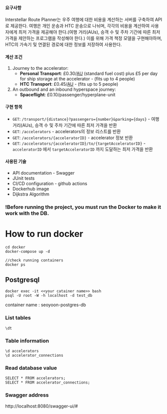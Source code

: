 #### 요구사항

Interstellar Route Planner는 우주 여행에 대한 비용을 계산하는 서버를 구축하여 API로 제공한다. 여행은 개인 운송과 HTC 운송으로 나뉘며, 각각의 비용을 계산하여 사용자에게 최저 가격을 제공해야 한다.(여행 거리(AUs), 승객 수 및 주차 기간에 따른 최저 가격을 제안하는 프로그램을 작성해야 한다.) 이를 위해 가격 책정 모델을 구현해야하며, HTC의 가속기 및 연결된 경로에 대한 정보를 저장하여 사용한다.



#### 계산 조건

1. Journey to the accelerator:
   - **Personal Transport**: £0.30/[AU](https://en.wikipedia.org/wiki/Astronomical_unit) (standard fuel cost) plus £5 per day for ship storage at the accelerator - (fits up to 4 people)
   - **HTC Transport**: £0.45/[AU](https://en.wikipedia.org/wiki/Astronomical_unit) - (fits up to 5 people)
2. An outbound and an inbound hyperspace journey:
   - **Spaceflight**: £0.10/passenger/hyperplane-unit



#### 구현 항목

- `GET`: `/transport/{distance}?passengers={number}&parking={days}` - 여행 거리(AUs), 승객 수 및 주차 기간에 따른 최저 가격을 반환
- `GET`: `/accelerators` - accelerators의 정보 리스트를 반환
- `GET`: `/accelerators/{acceleratorID}` - accelerator 정보 반환
- `GET`: `/accelerators/{acceleratorID}/to/{targetAcceleratorID}` - `acceleratorID` 에서 `targetAcceleratorID` 까지 도달하는 최저 가격을 반환



#### 사용된 기술

- API documentation - Swagger
- JUnit tests
- CI/CD configuration - github actions
- Dockerhub image
- Dijkstra Algorithm





### !Before running the project, you must run the Docker to make it work with the DB.

# How to run docker

```
cd docker
docker-compose up -d

//check running containers
docker ps
```



## Postgresql

```
docker exec -it <<your catainer name>> bash
psql -U root -W -h localhost -d test_db
```
container name : seoyoon-postgres-db

### List tables

```
\dt
```

### Table information

```
\d accelerators
\d accelerator_connections
```

### Read database value

```
SELECT * FROM accelerators;
SELECT * FROM accelerator_connections;
```

### Swagger address

http://localhost:8080/swagger-ui/#

